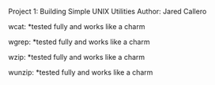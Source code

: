 Project 1: Building Simple UNIX Utilities
Author: Jared Callero

wcat:
*tested fully and works like a charm

wgrep:
*tested fully and works like a charm

wzip:
*tested fully and works like a charm

wunzip:
*tested fully and works like a charm